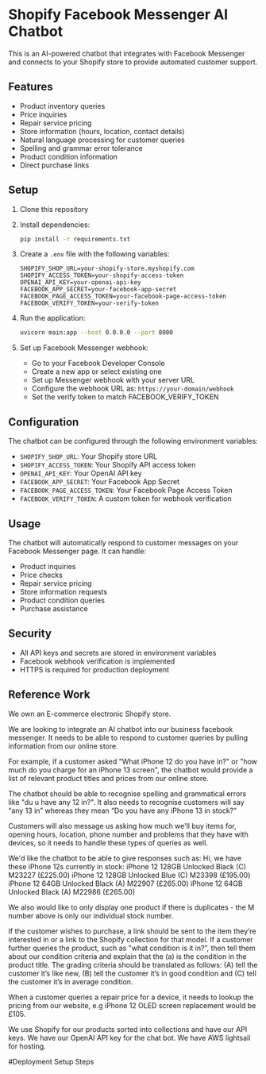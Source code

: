 # Shopify Facebook Messenger AI Chatbot

This is an AI-powered chatbot that integrates with Facebook Messenger and connects to your Shopify store to provide automated customer support.

## Features

- Product inventory queries
- Price inquiries
- Repair service pricing
- Store information (hours, location, contact details)
- Natural language processing for customer queries
- Spelling and grammar error tolerance
- Product condition information
- Direct purchase links

## Setup


1. Clone this repository
2. Install dependencies:
   ```bash
   pip install -r requirements.txt
   ```
3. Create a `.env` file with the following variables:
   ```
   SHOPIFY_SHOP_URL=your-shopify-store.myshopify.com
   SHOPIFY_ACCESS_TOKEN=your-shopify-access-token
   OPENAI_API_KEY=your-openai-api-key
   FACEBOOK_APP_SECRET=your-facebook-app-secret
   FACEBOOK_PAGE_ACCESS_TOKEN=your-facebook-page-access-token
   FACEBOOK_VERIFY_TOKEN=your-verify-token
   ```

4. Run the application:
   ```bash
   uvicorn main:app --host 0.0.0.0 --port 8000
   ```

5. Set up Facebook Messenger webhook:
   - Go to your Facebook Developer Console
   - Create a new app or select existing one
   - Set up Messenger webhook with your server URL
   - Configure the webhook URL as: `https://your-domain/webhook`
   - Set the verify token to match FACEBOOK_VERIFY_TOKEN

## Configuration

The chatbot can be configured through the following environment variables:

- `SHOPIFY_SHOP_URL`: Your Shopify store URL
- `SHOPIFY_ACCESS_TOKEN`: Your Shopify API access token
- `OPENAI_API_KEY`: Your OpenAI API key
- `FACEBOOK_APP_SECRET`: Your Facebook App Secret
- `FACEBOOK_PAGE_ACCESS_TOKEN`: Your Facebook Page Access Token
- `FACEBOOK_VERIFY_TOKEN`: A custom token for webhook verification

## Usage

The chatbot will automatically respond to customer messages on your Facebook Messenger page. It can handle:

- Product inquiries
- Price checks
- Repair service pricing
- Store information requests
- Product condition queries
- Purchase assistance

## Security

- All API keys and secrets are stored in environment variables
- Facebook webhook verification is implemented
- HTTPS is required for production deployment 


## Reference Work

We own an E-commerce electronic Shopify store.

We are looking to integrate an AI chatbot into our business facebook messenger. It needs to be able to respond to customer queries by pulling information from our online store.

For example, if a customer asked "What iPhone 12 do you have in?" or "how much do you charge for an iPhone 13 screen", the chatbot would provide a list of relevant product titles and prices from our online store.

The chatbot should be able to recognise spelling and grammatical errors like "du u have any 12 in?". It also needs to recognise customers will say “any 13 in” whereas they mean “Do you have any iPhone 13 in stock?”

Customers will also message us asking how much we'll buy items for, opening hours, location, phone number and problems that they have with devices, so it needs to handle these types of queries as well.

We'd like the chatbot to be able to give responses such as:
Hi, we have these iPhone 12s currently in stock:
iPhone 12 128GB Unlocked Black (C) M23227 (£225.00)
iPhone 12 128GB Unlocked Blue (C) M23398 (£195.00)
iPhone 12 64GB Unlocked Black (A) M22907 (£265.00)
iPhone 12 64GB Unlocked Black (A) M22986 (£265.00)

We also would like to only display one product if there is duplicates - the M number above is only our individual stock number.

If the customer wishes to purchase, a link should be sent to the item they’re interested in or a link to the Shopify collection for that model. If a customer further queries the product, such as "what condition is it in?”, then tell them about our condition criteria and explain that the (a) is the condition in the product title. The grading criteria should be translated as follows: (A) tell the customer it’s like new, (B) tell the customer it’s in good condition and (C) tell the customer it’s in average condition.

When a customer queries a repair price for a device, it needs to lookup the pricing from our website, e.g iPhone 12 OLED screen replacement would be £105.

We use Shopify for our products sorted into collections and have our API keys. We have our OpenAI API key for the chat bot. We have AWS lightsail for hosting.



#Deployment Setup Steps